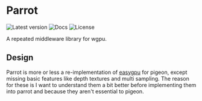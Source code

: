 # Parrot

![Latest version](https://img.shields.io/crates/v/pigeon-parrot?style=flat-square)
![Docs](https://img.shields.io/docsrs/pigeon-parrot?style=flat-square)
![License](https://img.shields.io/crates/l/pigeon-parrot?style=flat-square)

A repeated middleware library for wgpu.

## Design

Parrot is more or less a re-implementation of [easygpu](https://github.com/khonsulabs/easygpu) for pigeon, except missing basic features like depth textures and multi sampling. The reason for these is I want to understand them a bit better before implementing them into parrot and because they aren't essential to pigeon.
